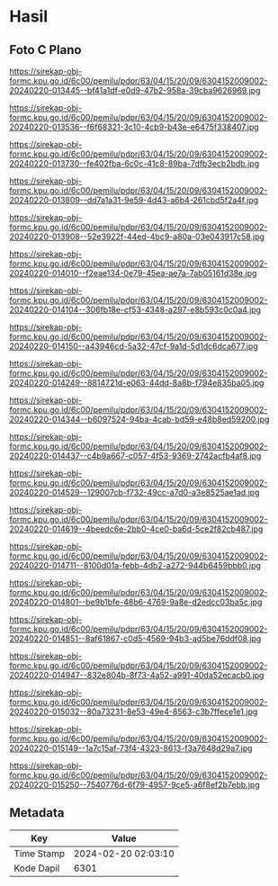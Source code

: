 # Hasil

## Foto C Plano

https://sirekap-obj-formc.kpu.go.id/6c00/pemilu/pdpr/63/04/15/20/09/6304152009002-20240220-013445--bf41a1df-e0d9-47b2-958a-39cba9626969.jpg

https://sirekap-obj-formc.kpu.go.id/6c00/pemilu/pdpr/63/04/15/20/09/6304152009002-20240220-013536--f6f68321-3c10-4cb9-b43e-e6475f338407.jpg

https://sirekap-obj-formc.kpu.go.id/6c00/pemilu/pdpr/63/04/15/20/09/6304152009002-20240220-013730--fe402fba-6c0c-41c8-89ba-7dfb3ecb2bdb.jpg

https://sirekap-obj-formc.kpu.go.id/6c00/pemilu/pdpr/63/04/15/20/09/6304152009002-20240220-013809--dd7a1a31-9e59-4d43-a6b4-261cbd5f2a4f.jpg

https://sirekap-obj-formc.kpu.go.id/6c00/pemilu/pdpr/63/04/15/20/09/6304152009002-20240220-013908--52e3922f-44ed-4bc9-a80a-03e043917c58.jpg

https://sirekap-obj-formc.kpu.go.id/6c00/pemilu/pdpr/63/04/15/20/09/6304152009002-20240220-014010--f2eae134-0e79-45ea-ae7a-7ab05161d38e.jpg

https://sirekap-obj-formc.kpu.go.id/6c00/pemilu/pdpr/63/04/15/20/09/6304152009002-20240220-014104--306fb18e-cf53-4348-a297-e8b593c0c0a4.jpg

https://sirekap-obj-formc.kpu.go.id/6c00/pemilu/pdpr/63/04/15/20/09/6304152009002-20240220-014150--a43946cd-5a32-47cf-9a1d-5d1dc6dca677.jpg

https://sirekap-obj-formc.kpu.go.id/6c00/pemilu/pdpr/63/04/15/20/09/6304152009002-20240220-014249--8814721d-e063-44dd-8a8b-f794e835ba05.jpg

https://sirekap-obj-formc.kpu.go.id/6c00/pemilu/pdpr/63/04/15/20/09/6304152009002-20240220-014344--b6097524-94ba-4cab-bd59-e48b8ed59200.jpg

https://sirekap-obj-formc.kpu.go.id/6c00/pemilu/pdpr/63/04/15/20/09/6304152009002-20240220-014437--c4b9a667-c057-4f53-9369-2742acfb4af8.jpg

https://sirekap-obj-formc.kpu.go.id/6c00/pemilu/pdpr/63/04/15/20/09/6304152009002-20240220-014529--129007cb-f732-49cc-a7d0-a3e8525ae1ad.jpg

https://sirekap-obj-formc.kpu.go.id/6c00/pemilu/pdpr/63/04/15/20/09/6304152009002-20240220-014619--4beedc6e-2bb0-4ce0-ba6d-5ce2f82cb487.jpg

https://sirekap-obj-formc.kpu.go.id/6c00/pemilu/pdpr/63/04/15/20/09/6304152009002-20240220-014711--8100d01a-febb-4db2-a272-944b6459bbb0.jpg

https://sirekap-obj-formc.kpu.go.id/6c00/pemilu/pdpr/63/04/15/20/09/6304152009002-20240220-014801--be9b1bfe-48b6-4769-9a8e-d2edcc03ba5c.jpg

https://sirekap-obj-formc.kpu.go.id/6c00/pemilu/pdpr/63/04/15/20/09/6304152009002-20240220-014851--8af61867-c0d5-4569-94b3-ad5be76ddf08.jpg

https://sirekap-obj-formc.kpu.go.id/6c00/pemilu/pdpr/63/04/15/20/09/6304152009002-20240220-014947--832e804b-8f73-4a52-a991-40da52ecacb0.jpg

https://sirekap-obj-formc.kpu.go.id/6c00/pemilu/pdpr/63/04/15/20/09/6304152009002-20240220-015032--80a73231-8e53-49e4-8563-c3b7ffece1e1.jpg

https://sirekap-obj-formc.kpu.go.id/6c00/pemilu/pdpr/63/04/15/20/09/6304152009002-20240220-015149--1a7c15af-73f4-4323-8613-f3a7648d29a7.jpg

https://sirekap-obj-formc.kpu.go.id/6c00/pemilu/pdpr/63/04/15/20/09/6304152009002-20240220-015250--7540776d-6f79-4957-9ce5-a6f8ef2b7ebb.jpg


## Metadata

| Key        | Value               |
| ---------- | ------------------- |
| Time Stamp | 2024-02-20 02:03:10 |
| Kode Dapil | 6301                |



